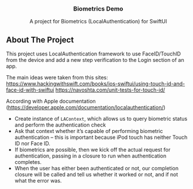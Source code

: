 

<h3 align="center">Biometrics Demo</h3>

  <p align="center">
    A project for Biometrics (LocalAuthentication) for SwiftUI
    <br />
  </p>
</div>

## About The Project
This project uses LocalAuthentication framework to use FaceID/TouchID from the device and add a new step verification to the Login section of an app.

The main ideas were taken from this sites:
https://www.hackingwithswift.com/books/ios-swiftui/using-touch-id-and-face-id-with-swiftui
https://navoshta.com/unit-tests-for-touch-id/

According with Apple documentation (https://developer.apple.com/documentation/localauthentication/)

* Create instance of `LAContext`, which allows us to query biometric status and perform the authentication check
* Ask that context whether it’s capable of performing biometric authentication – this is important because iPod touch has neither Touch ID nor Face ID.
* If biometrics are possible, then we kick off the actual request for authentication, passing in a closure to run when authentication completes.
* When the user has either been authenticated or not, our completion closure will be called and tell us whether it worked or not, and if not what the error was.
